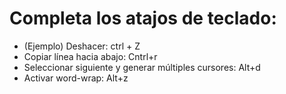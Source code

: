 # Completa los atajos de teclado:

- (Ejemplo) Deshacer: ctrl + Z
- Copiar línea hacia abajo: Cntrl+r
- Seleccionar siguiente y generar múltiples cursores: Alt+d
- Activar word-wrap: Alt+z
